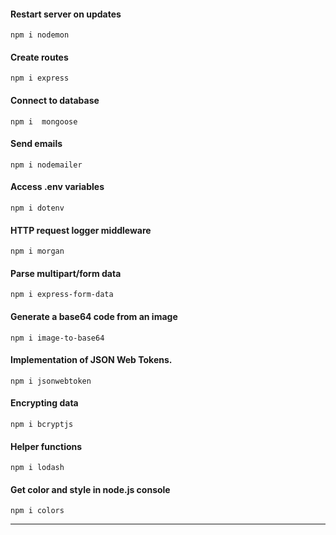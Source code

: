 #### Restart server on updates

    npm i nodemon

#### Create routes
    
    npm i express 

#### Connect to database

    npm i  mongoose 

#### Send emails

    npm i nodemailer 

#### Access .env variables

    npm i dotenv 

#### HTTP request logger middleware

    npm i morgan 

#### Parse multipart/form data

    npm i express-form-data 

#### Generate a base64 code from an image
    
    npm i image-to-base64 

#### Implementation of JSON Web Tokens.
    
    npm i jsonwebtoken 

#### Encrypting data

    npm i bcryptjs

#### Helper functions
    
    npm i lodash 

#### Get color and style in node.js console
    
    npm i colors 

-----

